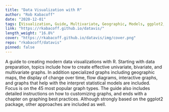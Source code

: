 ```yaml
---
title: "Data Visualization with R"
author: "Rob Kabacoff"
date: "2020-12-01"
tags: [Visualization, Guide, Multivariate, Geographic, Models, ggplot2, Package]
link: "https://rkabacoff.github.io/datavis/"
length_weight: "16.8%"
cover: "https://rkabacoff.github.io/datavis/img/cover.png"
repo: "rkabacoff/datavis"
pinned: false
---
```


A guide to creating modern data visualizations with R. Starting with data preparation, topics include how to create effective univariate, bivariate, and multivariate graphs. In addition specialized graphs including geographic maps, the display of change over time, flow diagrams, interactive graphs, and graphs that help with the interpret statistical models are included. Focus is on the 45 most popular graph types. The guide also includes detailed instructions on how to customizing graphs, and ends with a chapter on graphing best practices. Although strongly based on the ggplot2 package, other approaches are included as well.
